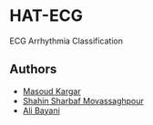 # HAT-ECG
ECG Arrhythmia Classification

## Authors  

- [Masoud Kargar](https://scholar.google.com/citations?user=RtGIpEkAAAAJ&hl=en)  
- [Shahin Sharbaf Movassaghpour](https://scholar.google.com/citations?user=FHZWfc4AAAAJ&hl=en)  
- [Ali Bayani](https://scholar.google.com/citations?user=bACdbPYAAAAJ&hl=en)

